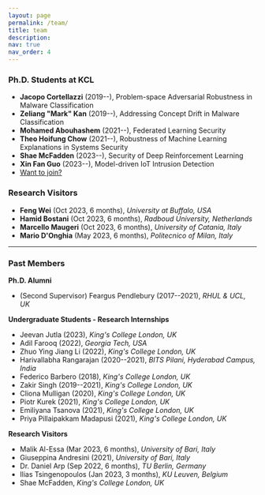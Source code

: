 ```yaml
---
layout: page
permalink: /team/
title: team
description: 
nav: true
nav_order: 4
---
```



### Ph.D. Students at KCL

- **Jacopo Cortellazzi** (2019--), Problem-space Adversarial Robustness in Malware Classification
- **Zeliang "Mark" Kan** (2019--), Addressing Concept Drift in Malware Classification
- **Mohamed Abouhashem** (2021--), Federated Learning Security
- **Theo Hoifung Chow** (2021--), Robustness of Machine Learning Explanations in Systems Security
- **Shae McFadden** (2023--), Security of Deep Reinforcement Learning
- **Xin Fan Guo** (2023--), Model-driven IoT Intrusion Detection
- [Want to join?](/opportunities/)


### Research Visitors

- **Feng Wei** (Oct 2023, 6 months), _University at Buffalo, USA_
- **Hamid Bostani** (Oct 2023, 6 months), _Radboud University, Netherlands_
- **Marcello Maugeri** (Oct 2023, 6 months), _University of Catania, Italy_
- **Mario D'Onghia** (May 2023, 6 months), _Politecnico of Milan, Italy_

---

### Past Members

**Ph.D. Alumni**


- (Second Supervisor) Feargus Pendlebury (2017--2021), _RHUL & UCL, UK_ 



**Undergraduate Students - Research Internships**

- Jeevan Jutla (2023), _King's College London, UK_
- Adil Farooq (2022), _Georgia Tech, USA_
- Zhuo Ying Jiang Li (2022), _King's College London, UK_
- Harivallabha Rangarajan (2020--2021), _BITS Pilani, Hyderabad Campus, India_
- Federico Barbero (2018), _King's College London, UK_
- Zakir Singh (2019--2021), _King's College London, UK_
- Cliona Mulligan (2020), _King's College London, UK_
- Piotr Kurek (2021), _King's College London, UK_
- Emiliyana Tsanova (2021), _King's College London, UK_
- Priya Pillaipakkam Madapusi (2021), _King's College London, UK_

**Research Visitors**

- Malik Al-Essa (Mar 2023, 6 months), _University of Bari, Italy_
- Giuseppina Andresini (2021), _University of Bari, Italy_
- Dr. Daniel Arp (Sep 2022, 6 months), _TU Berlin, Germany_
- Ilias Tsingenopoulos (Jan 2023, 3 months), _KU Leuven, Belgium_
- Shae McFadden, _King's College London, UK_
